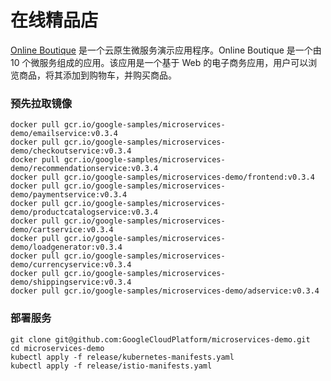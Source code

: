 # 在线精品店

[Online Boutique](https://github.com/GoogleCloudPlatform/microservices-demo) 是一个云原生微服务演示应用程序。Online Boutique 是一个由 10 个微服务组成的应用。该应用是一个基于 Web 的电子商务应用，用户可以浏览商品，将其添加到购物车，并购买商品。

### 预先拉取镜像

```shell
docker pull gcr.io/google-samples/microservices-demo/emailservice:v0.3.4
docker pull gcr.io/google-samples/microservices-demo/checkoutservice:v0.3.4
docker pull gcr.io/google-samples/microservices-demo/recommendationservice:v0.3.4
docker pull gcr.io/google-samples/microservices-demo/frontend:v0.3.4
docker pull gcr.io/google-samples/microservices-demo/paymentservice:v0.3.4
docker pull gcr.io/google-samples/microservices-demo/productcatalogservice:v0.3.4
docker pull gcr.io/google-samples/microservices-demo/cartservice:v0.3.4
docker pull gcr.io/google-samples/microservices-demo/loadgenerator:v0.3.4
docker pull gcr.io/google-samples/microservices-demo/currencyservice:v0.3.4
docker pull gcr.io/google-samples/microservices-demo/shippingservice:v0.3.4
docker pull gcr.io/google-samples/microservices-demo/adservice:v0.3.4
```

### 部署服务

```shell
git clone git@github.com:GoogleCloudPlatform/microservices-demo.git
cd microservices-demo
kubectl apply -f release/kubernetes-manifests.yaml
kubectl apply -f release/istio-manifests.yaml
```